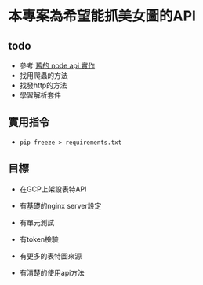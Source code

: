 # 本專案為希望能抓美女圖的API

## todo
* 參考 [舊的 node api 實作](https://github.com/nicehorse06/js-pretty-api)
* 找用爬蟲的方法
* 找發http的方法
* 學習解析套件

## 實用指令
* `pip freeze > requirements.txt`

## 目標
* 在GCP上架設表特API

* 有基礎的nginx server設定

* 有單元測試

* 有token檢驗

* 有更多的表特圖來源

* 有清楚的使用api方法